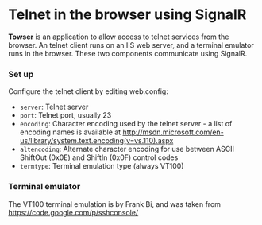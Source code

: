 # Telnet in the browser using SignalR #

**Towser** is an application to allow access to telnet services from the browser. An telnet client runs on an IIS web server, and a terminal emulator runs in the browser. These two components communicate using SignalR.

### Set up ###

Configure the telnet client by editing web.config:

* `server`: Telnet server
* `port`: Telnet port, usually 23
* `encoding`: Character encoding used by the telnet server - a list of encoding names is available at http://msdn.microsoft.com/en-us/library/system.text.encoding(v=vs.110).aspx
* `altencoding`: Alternate character encoding for use between ASCII ShiftOut (0x0E) and ShiftIn (0x0F) control codes
* `termtype`: Terminal emulation type (always VT100)

### Terminal emulator ###

The VT100 terminal emulation is by Frank Bi, and was taken from https://code.google.com/p/sshconsole/
